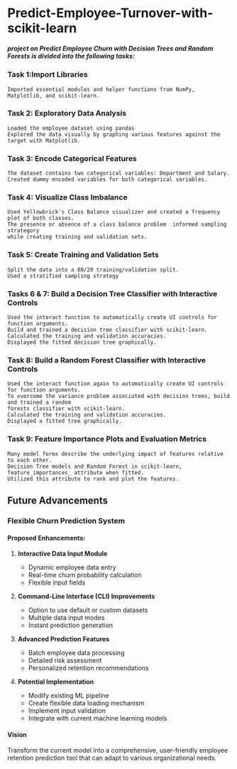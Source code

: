 # Predict-Employee-Turnover-with-scikit-learn

##### project on Predict Employee Churn with Decision Trees and Random Forests is divided into the following tasks:
### Task 1:Import Libraries
    Imported essential modules and helper functions from NumPy, Matplotlib, and scikit-learn.

### Task 2: Exploratory Data Analysis
    Loaded the employee dataset using pandas
    Explored the data visually by graphing various features against the target with Matplotlib.

### Task 3: Encode Categorical Features
    The dataset contains two categorical variables: Department and Salary.
    Created dummy encoded variables for both categorical variables.

### Task 4: Visualize Class Imbalance
    Used Yellowbrick's Class Balance visualizer and created a frequency plot of both classes.
    The presence or absence of a class balance problem  informed sampling strategory 
    while creating training and validation sets.

### Task 5: Create Training and Validation Sets
    Split the data into a 80/20 training/validation split.
    Used a stratified sampling strategy

### Tasks 6 & 7: Build a Decision Tree Classifier with Interactive Controls
    Used the interact function to automatically create UI controls for function arguments.
    Build and trained a decision tree classifier with scikit-learn.
    Calculated the training and validation accuracies.
    Displayed the fitted decision tree graphically.

### Task 8: Build a Random Forest Classifier with Interactive Controls
    Used the interact function again to automatically create UI controls for function arguments.
    To overcome the variance problem associated with decision trees, build and trained a random 
    forests classifier with scikit-learn.
    Calculated the training and validation accuracies.
    Displayed a fitted tree graphically.

### Task 9: Feature Importance Plots and Evaluation Metrics
    Many model forms describe the underlying impact of features relative to each other.
    Decision Tree models and Random Forest in scikit-learn, feature_importances_ attribute when fitted.
    Utilized this attribute to rank and plot the features.

## Future Advancements

### Flexible Churn Prediction System

#### Proposed Enhancements:
1. **Interactive Data Input Module**
   - Dynamic employee data entry
   - Real-time churn probability calculation
   - Flexible input fields

2. **Command-Line Interface (CLI) Improvements**
   - Option to use default or custom datasets
   - Multiple data input modes
   - Instant prediction generation

3. **Advanced Prediction Features**
   - Batch employee data processing
   - Detailed risk assessment
   - Personalized retention recommendations

4. **Potential Implementation**
   - Modify existing ML pipeline
   - Create flexible data loading mechanism
   - Implement input validation
   - Integrate with current machine learning models

#### Vision
Transform the current model into a comprehensive, user-friendly employee retention prediction tool that can adapt to various organizational needs.
